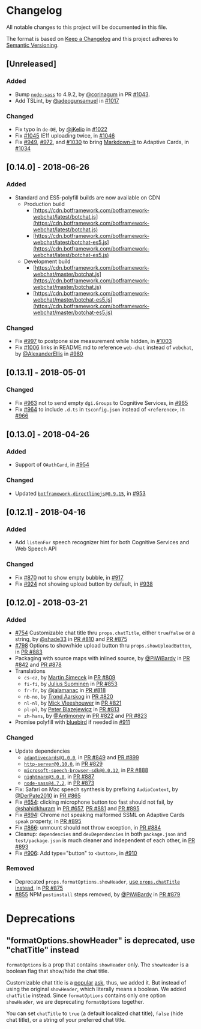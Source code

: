 # Changelog
All notable changes to this project will be documented in this file.

The format is based on [Keep a Changelog](http://keepachangelog.com/en/1.0.0/)
and this project adheres to [Semantic Versioning](http://semver.org/spec/v2.0.0.html).

## [Unreleased]
### Added
- Bump [`node-sass`](https://github.com/sass/node-sass) to 4.9.2, by [@corinagum](https://github.com/corinagum) in PR [#1043](https://github.com/Microsoft/BotFramework-WebChat/pull/1043).
- Add TSLint, by [@adeogunsamuel](https://github.com/adeogunsamuel) in [#1017](https://github.com/Microsoft/BotFramework-WebChat/pull/1017)

### Changed
- Fix typo in `de-DE`, by [@jKelio](https://github.com/jKelio) in [#1022](https://github.com/Microsoft/BotFramework-WebChat/pull/1022)
- Fix [#1045](https://github.com/Microsoft/BotFramework-WebChat/issues/1045) IE11 uploading twice, in [#1046](https://github.com/Microsoft/BotFramework-WebChat/pull/1046)
- Fix [#949](https://github.com/Microsoft/BotFramework-WebChat/issues/949), [#972](https://github.com/Microsoft/BotFramework-WebChat/issues/972), and [#1030](https://github.com/Microsoft/BotFramework-WebChat/issues/1030) to bring [Markdown-It](https://github.com/markdown-it/markdown-it) to Adaptive Cards, in [#1034](https://github.com/Microsoft/BotFramework-WebChat/pull/1034)

## [0.14.0] - 2018-06-26
### Added
- Standard and ES5-polyfill builds are now available on CDN
   - Production build
      - [https://cdn.botframework.com/botframework-webchat/latest/botchat.js](https://cdn.botframework.com/botframework-webchat/latest/botchat.js)
      - [https://cdn.botframework.com/botframework-webchat/latest/botchat-es5.js](https://cdn.botframework.com/botframework-webchat/latest/botchat-es5.js)
   - Development build
      - [https://cdn.botframework.com/botframework-webchat/master/botchat.js](https://cdn.botframework.com/botframework-webchat/master/botchat.js)
      - [https://cdn.botframework.com/botframework-webchat/master/botchat-es5.js](https://cdn.botframework.com/botframework-webchat/master/botchat-es5.js)

### Changed
- Fix [#997](https://github.com/Microsoft/BotFramework-WebChat/issues/997) to postpone size measurement while hidden, in [#1003](https://github.com/Microsoft/BotFramework-WebChat/pull/1003)
- Fix [#1006](https://github.com/Microsoft/BotFramework-WebChat/issues/1006) links in README.md to reference `web-chat` instead of `webchat`, by [@AlexanderEllis](https://github.com/AlexanderEllis) in [#980](https://github.com/Microsoft/BotFramework-WebChat/pull/980)

## [0.13.1] - 2018-05-01
### Changed
- Fix [#963](https://github.com/Microsoft/BotFramework-WebChat/issues/963) not to send empty `dgi.Groups` to Cognitive Services, in [#965](https://github.com/Microsoft/BotFramework-WebChat/pull/965)
- Fix [#964](https://github.com/Microsoft/BotFramework-WebChat/issues/964) to include `.d.ts` in `tsconfig.json` instead of `<reference>`, in [#966](https://github.com/Microsoft/BotFramework-WebChat/pull/966)

## [0.13.0] - 2018-04-26
### Added
- Support of `OAuthCard`, in [#954](https://github.com/Microsoft/BotFramework-WebChat/pull/954)
### Changed
- Updated [`botframework-directlinejs@0.9.15`](https://www.npmjs.com/package/botframework-directlinejs), in [#953](https://github.com/Microsoft/BotFramework-WebChat/pull/953)

## [0.12.1] - 2018-04-16
### Added
- Add `listenFor` speech recognizer hint for both Cognitive Services and Web Speech API

### Changed
- Fix [#870](https://github.com/Microsoft/BotFramework-WebChat/issues/870) not to show empty bubble, in [#917](https://github.com/Microsoft/BotFramework-WebChat/pull/917)
- Fix [#924](https://github.com/Microsoft/BotFramework-WebChat/issues/924) not showing upload button by default, in [#938](https://github.com/Microsoft/BotFramework-WebChat/pull/938)

## [0.12.0] - 2018-03-21
### Added
- [#754](https://github.com/Microsoft/BotFramework-WebChat/issues/754) Customizable chat title thru `props.chatTitle`, either `true`/`false` or a string, by [@shade33](https://github.com/shade33) in [PR #810](https://github.com/Microsoft/BotFramework-WebChat/pull/810) and [PR #875](https://github.com/Microsoft/BotFramework-WebChat/pull/875)
- [#798](https://github.com/Microsoft/BotFramework-WebChat/issues/798) Options to show/hide upload button thru `props.showUploadButton`, in [PR #883](https://github.com/Microsoft/BotFramework-WebChat/pull/883)
- Packaging with source maps with inlined source, by [@PiWiBardy](https://github.com/PiWiBardy) in [PR #842](https://github.com/Microsoft/BotFramework-WebChat/pull/842) and [PR #878](https://github.com/Microsoft/BotFramework-WebChat/pull/878)
- Translations
  - `cs-cz`, by [Martin Simecek](https://github.com/msimecek) in [PR #809](https://github.com/Microsoft/BotFramework-WebChat/pull/809)
  - `fi-fi`, by [Julius Suominen](https://github.com/jsur) in [PR #853](https://github.com/Microsoft/BotFramework-WebChat/pull/853)
  - `fr-fr`, by [@jalamanac](https://github.com/jalamanac) in [PR #818](https://github.com/Microsoft/BotFramework-WebChat/pull/818)
  - `nb-no`, by [Trond Aarskog](https://github.com/taarskog) in [PR #820](https://github.com/Microsoft/BotFramework-WebChat/pull/820)
  - `nl-nl`, by [Mick Vleeshouwer](https://github.com/iMicknl) in [PR #821](https://github.com/Microsoft/BotFramework-WebChat/pull/821)
  - `pl-pl`, by [Peter Blazejewicz](https://github.com/peterblazejewicz) in [PR #813](https://github.com/Microsoft/BotFramework-WebChat/pull/813)
  - `zh-hans`, by [@Antimoney](https://github.com/Antimoney) in [PR #822](https://github.com/Microsoft/BotFramework-WebChat/pull/822) and [PR #823](https://github.com/Microsoft/BotFramework-WebChat/pull/823)
- Promise polyfill with [bluebird](https://www.npmjs.com/package/bluebird) if needed in [#911](https://github.com/Microsoft/BotFramework-WebChat/pull/911)

### Changed
- Update dependencies
  - [`adaptivecards@1.0.0`](https://www.npmjs.com/package/adaptivecards), in [PR #849](https://github.com/Microsoft/BotFramework-WebChat/pull/849) and [PR #899](https://github.com/Microsoft/BotFramework-WebChat/pull/899)
  - [`http-server@0.10.0`](https://www.npmjs.com/package/http-server), in [PR #829](https://github.com/Microsoft/BotFramework-WebChat/pull/829)
  - [`microsoft-speech-browser-sdk@0.0.12`](https://www.npmjs.com/package/microsoft-speech-browser-sdk), in [PR #888](https://github.com/Microsoft/BotFramework-WebChat/pull/888)
  - [`nightmare@3.0.0`](https://www.npmjs.com/package/nightmare), in [PR #887](https://github.com/Microsoft/BotFramework-WebChat/pull/887)
  - [`node-sass@4.7.2`](https://www.npmjs.com/package/node-sass), in [PR #873](https://github.com/Microsoft/BotFramework-WebChat/pull/873)
- Fix: Safari on Mac speech synthesis by prefixing `AudioContext`, by [@DerPate2010](https://github.com/DerPate2010) in [PR #865](https://github.com/Microsoft/BotFramework-WebChat/pull/865)
- Fix [#654](https://github.com/Microsoft/BotFramework-WebChat/issues/654): clicking microphone button too fast should not fail, by [@shahidkhuram](https://github.com/shahidkhuram) in [PR #657](#657), [PR #881](https://github.com/Microsoft/BotFramework-WebChat/pull/881) and [PR #895](https://github.com/Microsoft/BotFramework-WebChat/pull/895)
- Fix [#894](https://github.com/Microsoft/BotFramework-WebChat/issues/894): Chrome not speaking malformed SSML on Adaptive Cards `speak` property, in [PR #895](https://github.com/Microsoft/BotFramework-WebChat/pull/895)
- Fix [#866](https://github.com/Microsoft/BotFramework-WebChat/issues/866): unmount should not throw exception, in [PR #884](https://github.com/Microsoft/BotFramework-WebChat/pull/884)
- Cleanup: `dependencies` and `devDependencies` in both `package.json` and `test/package.json` is much cleaner and independent of each other, in [PR #893](https://github.com/Microsoft/BotFramework-WebChat/pull/893)
- Fix [#906](https://github.com/Microsoft/BotFramework-WebChat/issues/906): Add type="button" to `<button>`, in [#910](https://github.com/Microsoft/BotFramework-WebChat/pull/910)

### Removed
- Deprecated `props.formatOptions.showHeader`, [use `props.chatTitle` instead](#formatoptionsshowheader-is-deprecated-use-chattitle-instead), in [PR #875](https://github.com/Microsoft/BotFramework-WebChat/pull/875)
- [#855](https://github.com/Microsoft/BotFramework-WebChat/issues/855) NPM `postinstall` steps removed, by [@PiWiBardy](https://github.com/PiWiBardy) in [PR #879](https://github.com/Microsoft/BotFramework-WebChat/pull/879)

# Deprecations

## "formatOptions.showHeader" is deprecated, use "chatTitle" instead

`formatOptions` is a prop that contains `showHeader` only. The `showHeader` is a boolean flag that show/hide the chat title.

Customizable chat title is a [popular](https://github.com/Microsoft/BotFramework-WebChat/issues/754) [ask](https://github.com/Microsoft/BotFramework-WebChat/pull/810), thus, we added it. But instead of using the original `showHeader`, which literally means a boolean. We added `chatTitle` instead. Since `formatOptions` contains only one option `showHeader`, we are deprecating `formatOptions` together.

You can set `chatTitle` to `true` (a default localized chat title), `false` (hide chat title), or a string of your preferred chat title.
